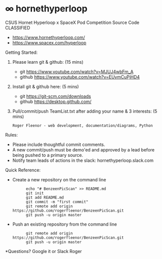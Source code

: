 # ∞ hornethyperloop
CSUS Hornet Hyperloop x SpaceX Pod Competition Source Code CLASSIFIED

- https://www.hornethyperloop.com/
- https://www.spacex.com/hyperloop

Getting Started:

1) Please learn git & github: (15 mins) 
    
      - git     https://www.youtube.com/watch?v=MJUJ4wbFm_A
      - github  https://www.youtube.com/watch?v=EUvmCuPjHD4
    
2) Install git & github here: (5 mins)
    
      - git     https://git-scm.com/downloads
      - github  https://desktop.github.com/

3) Pull/commit/push TeamList.txt after adding your name & 3 interests: (5 mins)

       Roger Fleenor - web development, documentation/diagrams, Python
    
Rules:

- Please include thoughtful commit comments.
- A new commit/push must be demo'ed and approved by a lead before being pushed to a primary source.
- Notify team leads of actions in the slack: hornethyperloop.slack.com

Quick Reference:

- Create a new repository on the command line

            echo "# BenzeenPicScan" >> README.md
            git init
            git add README.md
            git commit -m "first commit"
            git remote add origin https://github.com/rogerfleenor/BenzeenPicScan.git
            git push -u origin master

- Push an existing repository from the command line

            git remote add origin https://github.com/rogerfleenor/BenzeenPicScan.git
            git push -u origin master

*Questions? Google it or Slack Roger
